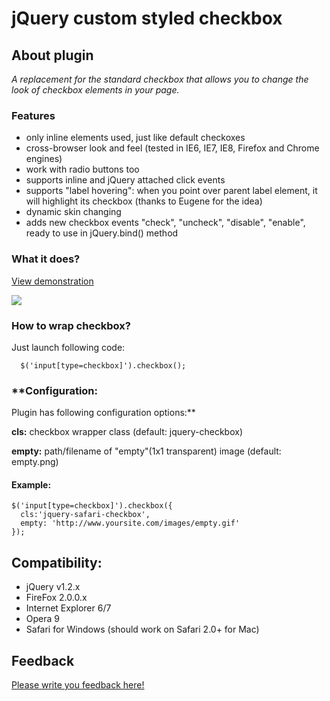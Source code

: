 # jQuery custom styled checkbox #

## About plugin ##
_A replacement for the standard checkbox that allows you to change the look of checkbox elements in your page._

### Features ###
  * only inline elements used, just like default checkoxes
  * cross-browser look and feel (tested in IE6, IE7, IE8, Firefox and Chrome engines)
  * work with radio buttons too
  * supports inline and jQuery attached click events
  * supports "label hovering": when you point over parent label element, it will highlight its checkbox (thanks to Eugene for the idea)
  * dynamic skin changing
  * adds new checkbox events "check", "uncheck", "disable", "enable", ready to use in jQuery.bind() method



### What it does? ###
[View demonstration](http://widowmaker.kiev.ua/checkbox/)

[![](http://widowmaker.kiev.ua/checkbox/screenshot.png)](http://widowmaker.kiev.ua/checkbox/)

### How to wrap checkbox? ###
Just launch following code:
```
  $('input[type=checkbox]').checkbox();
```

### **Configuration: ###
Plugin has following configuration options:**

**cls:** checkbox wrapper class (default: jquery-checkbox)

**empty:** path/filename of "empty"(1x1 transparent) image (default: empty.png)

#### Example: ####
```
$('input[type=checkbox]').checkbox({
  cls:'jquery-safari-checkbox',
  empty: 'http://www.yoursite.com/images/empty.gif'
});
```

## Сompatibility: ##

  * jQuery v1.2.x
  * FireFox 2.0.0.x
  * Internet Explorer 6/7
  * Opera 9
  * Safari for Windows (should work on Safari 2.0+ for Mac)

## Feedback ##
[Please write you feedback here!](http://groups.google.com/group/jquery-checkbox/browse_thread/thread/7f1e16c209369ce6)